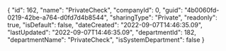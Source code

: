 {
  "id": 162,
  "name": "PrivateCheck",
  "companyId": 0,
  "guid": "4b0060fd-0219-42be-a764-d0fd7d4b8544",
  "sharingType": "Private",
  "readonly": true,
  "isDefault": false,
  "dateCreated": "2022-09-07T14:46:35.09",
  "lastUpdated": "2022-09-07T14:46:35.09",
  "departmentId": 182,
  "departmentName": "PrivateCheck",
  "isSystemDepartment": false
}